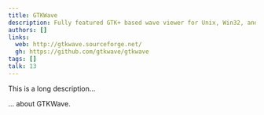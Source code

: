 ```yaml
---
title: GTKWave
description: Fully featured GTK+ based wave viewer for Unix, Win32, and Mac OSX which reads LXT, LXT2, VZT, FST, and GHW files as well as standard Verilog VCD/EVCD files and allows their viewing
authors: []
links:
  web: http://gtkwave.sourceforge.net/
  gh: https://github.com/gtkwave/gtkwave
tags: []
talk: 13
---
```


This is a long description...
<!--more-->
... about GTKWave.
